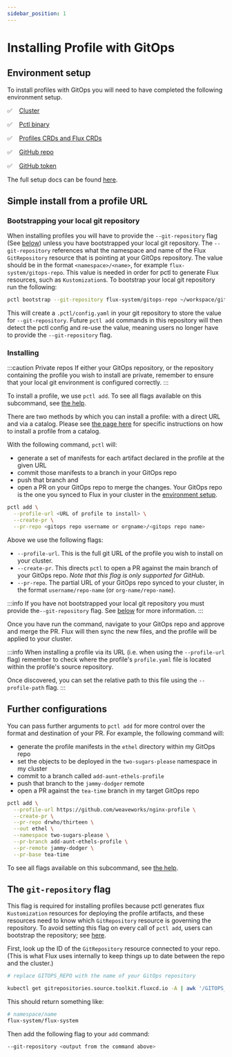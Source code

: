 ```yaml
---
sidebar_position: 1
---
```


# Installing Profile with GitOps

## Environment setup

To install profiles with GitOps you will need to have completed the following environment setup.

 :white_check_mark: &nbsp;&nbsp; [Cluster](/docs/tutorial-basics/setup#kubernetes-cluster)

 :white_check_mark: &nbsp;&nbsp; [Pctl binary](/docs/tutorial-basics/setup#pctl-the-profiles-cli)

 :white_check_mark: &nbsp;&nbsp; [Profiles CRDs and Flux CRDs](/docs/tutorial-basics/setup#profiles-crds-and-flux-crds)

 :white_check_mark: &nbsp;&nbsp; [GitHub repo](/docs/tutorial-basics/setup#a-github-repo-synced-to-flux)

 :white_check_mark: &nbsp;&nbsp; [GitHub token](/docs/tutorial-basics/setup#personal-access-token)

The full setup docs can be found [here](/docs/tutorial-basics/setup#prerequisites).

## Simple install from a profile URL


### Bootstrapping your local git repository
When installing profiles you will have to provide the `--git-repository` flag (See [below](#the-git-repository-flag)) unless
you have bootstrapped your local git repository. The `--git-repository` references what the namespace and name of the Flux `GitRepository`
resource that is pointing at your GitOps repository. The value should be in the format `<namespace>/<name>`, for example
`flux-system/gitops-repo`. This value is needed in order for pctl to generate Flux resources, such as `Kustomization`s.
To bootstrap your local git repository run the following:

```bash
pctl bootstrap --git-repository flux-system/gitops-repo ~/workspace/gitops-repo/
```

 This will create a `.pctl/config.yaml` in your git repository to store the value for `--git-repository`. Future
`pctl add` commands in this repository will then detect the pctl config and re-use the value, meaning users no longer
have to provide the `--git-repository` flag.

### Installing

:::caution Private repos
If either your GitOps repository, or the repository containing the profile you wish to install
are private, remember to ensure that your local git environment is configured correctly.
:::

To install a profile, we use `pctl add`. To see all flags available on this subcommand,
see [the help](/docs/pctl/pctl-add-cmd).

There are two methods by which you can install a profile: with a direct URL and via a catalog.
Please see [the page here](/docs/installer-docs/using-catalogs) for specific instructions on how to
install a profile from a catalog.

With the following command, `pctl` will:
- generate a set of manifests for each artifact declared in the profile at the given URL
- commit those manifests to a branch in your GitOps repo
- push that branch and
- open a PR on your GitOps repo to merge the changes.
Your GitOps repo is the one you synced to Flux in your cluster in the
[environment setup](/docs/tutorial-basics/setup#a-github-repo-synced-to-flux).

```bash
pctl add \
  --profile-url <URL of profile to install> \
  --create-pr \
  --pr-repo <gitops repo username or orgname>/<gitops repo name>
```

Above we use the following flags:
- `--profile-url`. This is the full git URL of the profile you wish to install on your cluster.
- `--create-pr`. This directs `pctl` to open a PR against the main branch of your GitOps repo.
  _Note that this flag is only supported for GitHub._
- `--pr-repo`. The partial URL of your GitOps repo synced to your cluster, in the format
  `username/repo-name` (or `org-name/repo-name`).

:::info
If you have not bootstrapped your local git repository you must provide the`--git-repository` flag.
See [below](#the-git-repository-flag)
for more information.
:::

Once you have run the command, navigate to your GitOps repo and approve and merge the PR.
Flux will then sync the new files, and the profile will be applied to your cluster.

:::info
When installing a profile via its URL (i.e. when using the `--profile-url` flag)
remember to check where the profile's `profile.yaml` file is located within
the profile's source repository.

Once discovered, you can set the relative path to this file using the `--profile-path` flag.
:::

## Further configurations

You can pass further arguments to `pctl add` for more control over the format
and destination of your PR. For example, the following command will:
- generate the profile manifests in the `ethel` directory within my GitOps repo
- set the objects to be deployed in the `two-sugars-please` namespace in my cluster
- commit to a branch called `add-aunt-ethels-profile`
- push that branch to the `jammy-dodger` remote
- open a PR against the `tea-time` branch in my target GitOps repo

```bash
pctl add \
  --profile-url https://github.com/weaveworks/nginx-profile \
  --create-pr \
  --pr-repo drwho/thirteen \
  --out ethel \
  --namespace two-sugars-please \
  --pr-branch add-aunt-ethels-profile \
  --pr-remote jammy-dodger \
  --pr-base tea-time
```

To see all flags available on this subcommand, see [the help](/docs/pctl/pctl-add-cmd).

## The `git-repository` flag

This flag is required for installing profiles because pctl generates flux `Kustomization` resources for
deploying the profile artifacts, and these resources need to know which `GitRepository` resource is governing the repository.
To avoid setting this flag on every call of `pctl add`, users can bootstrap the repository; see [here](#bootstrapping-your-local-git-repository).

First, look up the ID of the `GitRepository` resource connected to your repo. (This is
what Flux uses internally to keep things up to date between the repo and the cluster.)

```bash
# replace GITOPS_REPO with the name of your GitOps repository

kubectl get gitrepositories.source.toolkit.fluxcd.io -A | awk '/GITOPS_REPO/ {print $1"/"$2}'
```

This should return something like:

```bash
# namespace/name
flux-system/flux-system
```

Then add the following flag to your `add` command:

```sh
--git-repository <output from the command above>
```

